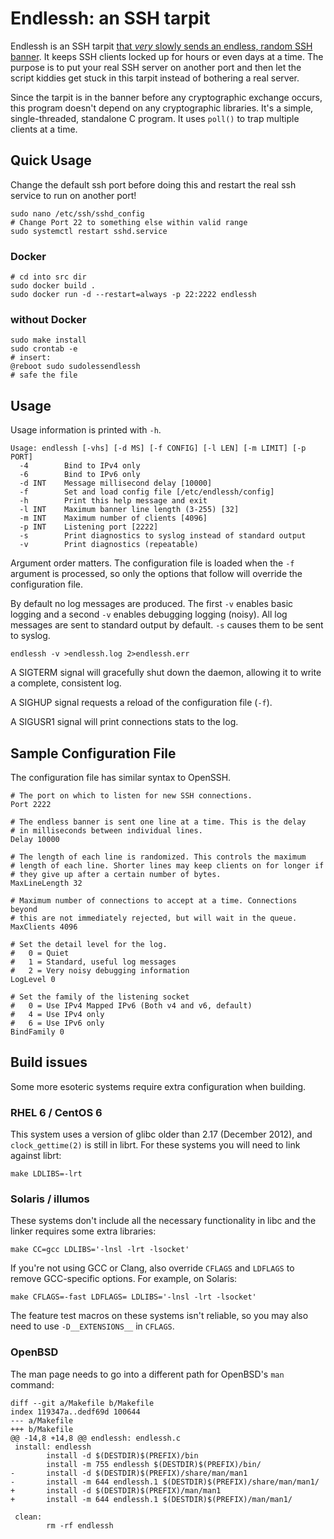 # Endlessh: an SSH tarpit

Endlessh is an SSH tarpit [that *very* slowly sends an endless, random
SSH banner][np]. It keeps SSH clients locked up for hours or even days
at a time. The purpose is to put your real SSH server on another port
and then let the script kiddies get stuck in this tarpit instead of
bothering a real server.

Since the tarpit is in the banner before any cryptographic exchange
occurs, this program doesn't depend on any cryptographic libraries. It's
a simple, single-threaded, standalone C program. It uses `poll()` to
trap multiple clients at a time.

## Quick Usage 

Change the default ssh port before doing this and restart the real ssh service to run on another port!

```
sudo nano /etc/ssh/sshd_config
# Change Port 22 to something else within valid range
sudo systemctl restart sshd.service
```
### Docker

```
# cd into src dir
sudo docker build .
sudo docker run -d --restart=always -p 22:2222 endlessh
```

### without Docker

```
sudo make install
sudo crontab -e
# insert:
@reboot sudo sudolessendlessh
# safe the file 
```

## Usage

Usage information is printed with `-h`.

```
Usage: endlessh [-vhs] [-d MS] [-f CONFIG] [-l LEN] [-m LIMIT] [-p PORT]
  -4        Bind to IPv4 only
  -6        Bind to IPv6 only
  -d INT    Message millisecond delay [10000]
  -f        Set and load config file [/etc/endlessh/config]
  -h        Print this help message and exit
  -l INT    Maximum banner line length (3-255) [32]
  -m INT    Maximum number of clients [4096]
  -p INT    Listening port [2222]
  -s        Print diagnostics to syslog instead of standard output
  -v        Print diagnostics (repeatable)
```

Argument order matters. The configuration file is loaded when the `-f`
argument is processed, so only the options that follow will override the
configuration file.

By default no log messages are produced. The first `-v` enables basic
logging and a second `-v` enables debugging logging (noisy). All log
messages are sent to standard output by default. `-s` causes them to be
sent to syslog.

    endlessh -v >endlessh.log 2>endlessh.err

A SIGTERM signal will gracefully shut down the daemon, allowing it to
write a complete, consistent log.

A SIGHUP signal requests a reload of the configuration file (`-f`).

A SIGUSR1 signal will print connections stats to the log.

## Sample Configuration File

The configuration file has similar syntax to OpenSSH.

```
# The port on which to listen for new SSH connections.
Port 2222

# The endless banner is sent one line at a time. This is the delay
# in milliseconds between individual lines.
Delay 10000

# The length of each line is randomized. This controls the maximum
# length of each line. Shorter lines may keep clients on for longer if
# they give up after a certain number of bytes.
MaxLineLength 32

# Maximum number of connections to accept at a time. Connections beyond
# this are not immediately rejected, but will wait in the queue.
MaxClients 4096

# Set the detail level for the log.
#   0 = Quiet
#   1 = Standard, useful log messages
#   2 = Very noisy debugging information
LogLevel 0

# Set the family of the listening socket
#   0 = Use IPv4 Mapped IPv6 (Both v4 and v6, default)
#   4 = Use IPv4 only
#   6 = Use IPv6 only
BindFamily 0
```

## Build issues

Some more esoteric systems require extra configuration when building.

### RHEL 6 / CentOS 6

This system uses a version of glibc older than 2.17 (December 2012), and
`clock_gettime(2)` is still in librt. For these systems you will need to
link against librt:

    make LDLIBS=-lrt

### Solaris / illumos

These systems don't include all the necessary functionality in libc and
the linker requires some extra libraries:

    make CC=gcc LDLIBS='-lnsl -lrt -lsocket'

If you're not using GCC or Clang, also override `CFLAGS` and `LDFLAGS`
to remove GCC-specific options. For example, on Solaris:

    make CFLAGS=-fast LDFLAGS= LDLIBS='-lnsl -lrt -lsocket'

The feature test macros on these systems isn't reliable, so you may also
need to use `-D__EXTENSIONS__` in `CFLAGS`.

### OpenBSD

The man page needs to go into a different path for OpenBSD's `man` command:

```
diff --git a/Makefile b/Makefile
index 119347a..dedf69d 100644
--- a/Makefile
+++ b/Makefile
@@ -14,8 +14,8 @@ endlessh: endlessh.c
 install: endlessh
        install -d $(DESTDIR)$(PREFIX)/bin
        install -m 755 endlessh $(DESTDIR)$(PREFIX)/bin/
-       install -d $(DESTDIR)$(PREFIX)/share/man/man1
-       install -m 644 endlessh.1 $(DESTDIR)$(PREFIX)/share/man/man1/
+       install -d $(DESTDIR)$(PREFIX)/man/man1
+       install -m 644 endlessh.1 $(DESTDIR)$(PREFIX)/man/man1/

 clean:
        rm -rf endlessh
```

[np]: https://nullprogram.com/blog/2019/03/22/
